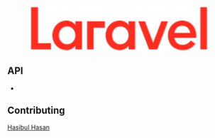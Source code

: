 <p align="center"><a href="#" target="_blank"><img src="logotype.min.svg" width="400"></a></p>


## API
<ul>
    <li></li>
</ul>



## Contributing
<a href="https://relaxed-goldwasser-08852e.netlify.app/">Hasibul Hasan</a>

